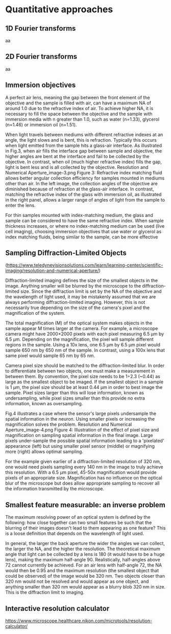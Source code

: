 # Quantitative approaches

1D Fourier transforms
---
aa


2D Fourier transforms
---
aa

Immersion objectives
---
A perfect air lens, meaning the gap between the front element of the objective and the sample is filled with air, can have a maximum NA of around 1.0 due to the refractive index of air. To achieve higher NA, it is necessary to fill the space between the objective and the sample with immersion media with n greater than 1.0, such as water (n=1.33), glycerol (n=1.46) or immersion oil (n=1.51).

When light travels between mediums with different refractive indexes at an angle, the light slows and is bent, this is refraction. Typically this occurs when light emitted from the sample hits a glass-air interface. As illustrated in Fig.3, when air fills the interface gap between sample and objective, the higher angles are bent at the interface and fail to be collected by the objective. In contrast, when oil (much higher refractive index) fills the gap, light is bent less and is all collected by the objective.
Resolution and Numerical Aperture_image-3.png
Figure 3: Refractive index matching fluid allows better angular collection efficiency for samples mounted in mediums other than air. In the left image, the collection angles of the objective are diminished because of refraction at the glass-air interface. In contrast, matching the refractive index of the glass with immersion oil, as illustrated in the right panel, allows a larger range of angles of light from the sample to enter the lens.

For thin samples mounted with index-matching medium, the glass and sample can be considered to have the same refractive index. When sample thickness increases, or where no index-matching medium can be used (live cell imaging), choosing immersion objectives that use water or glycerol as index matching fluids, being similar to the sample, can be more effective

Sampling Diffraction-Limited Objects
---
(https://www.teledynevisionsolutions.com/learn/learning-center/scientific-imaging/resolution-and-numerical-aperture/)

Diffraction-limited imaging defines the size of the smallest objects in the image. Anything smaller will be blurred by the microscope to the diffraction-limited size. Since the diffraction limit is set by the NA of the objective and the wavelength of light used, it may be mistakenly assumed that we are always performing diffraction-limited imaging. However, this is not necessarily true depending on the size of the camera's pixel and the magnification of the system.

The total magnification (M) of the optical system makes objects in the sample appear M times larger at the camera. For example, a microscope camera might have 2000×2000 pixels with each pixel measuring 6.5 µm by 6.5 µm. Depending on the magnification, the pixel will sample different regions in the sample. Using a 10x lens, one 6.5 µm by 6.5 µm pixel would sample 650 nm by 650 nm of the sample. In contrast, using a 100x lens that same pixel would sample 65 nm by 65 nm.

Camera pixel size should be matched to the diffraction-limited blur. In order to differentiate between two objects, one must make a measurement in between them. By convention, the pixel size needs to be 1÷2.3 (~0.44) as large as the smallest object to be imaged. If the smallest object in a sample is 1 µm, the pixel size should be at least 0.44 µm in order to best image the sample. Pixel sizes larger than this will lose information, known as undersampling, while pixel sizes smaller than this provide no extra information, known as oversampling.

Fig.4 illustrates a case where the sensor's large pixels undersample the spatial information in the neuron. Using smaller pixels or increasing the magnification solves the problem.
Resolution and Numerical Aperture_image-4.png
Figure 4: Illustration of the effect of pixel size and magnification on sampling spatial information in the final image. Large pixels under-sample the possible spatial information leading to a 'pixelated' appearance (left) but using smaller pixel sensor (middle) or magnifying more (right) allows optimal sampling.

For the example given earlier of a diffraction-limited resolution of 320 nm, one would need pixels sampling every 140 nm in the image to truly achieve this resolution. With a 6.5 µm pixel, 45-50x magnification would provide pixels of an appropriate size. Magnification has no influence on the optical blur of the microscope but does allow appropriate sampling to recover all the information transmitted by the microscope.

Smallest feature measurable: an inverse problem
---

The maximum resolving power of an optical system is defined by the following: how close together can two small features be such that the blurring of their images doesn't lead to them appearing as one feature? This is a loose definition that depends on the wavelength of light used.

In general, the larger the back aperture the wider the angles we can collect, the larger the NA, and the higher the resolution. The theoretical maximum angle that light can be collected by a lens is 180 (it would have to be a huge lens), making the maximum half-angle 90. Realistically, half-angles above 72 cannot currently be achieved. For an air lens with half-angle 72, the NA would then be 0.95 and the maximum resolution (the smallest object that could be observed) of the image would be 320 nm. Two objects closer than 320 nm would not be resolved and would appear as one object, and anything smaller than 320 nm would appear as a blurry blob 320 nm in size. This is the diffraction limit to imaging.


Interactive resolution calculator
---
https://www.microscope.healthcare.nikon.com/microtools/resolution-calculator/
